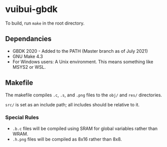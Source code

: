 # vuibui-gbdk

To build, run `make` in the root directory.

## Dependancies
 - GBDK 2020 - Added to the PATH (Master branch as of July 2021)
 - GNU Make 4.3
 - For Windows users: A Unix environment. This means something like MSYS2 or WSL.

## Makefile

The makefile compiles `.c`, `.s`, and `.png` files to the `obj/` and `res/`
directories.

`src/` is set as an include path; all includes should be relative to it.

### Special Rules
 - `.b.c` files will be compiled using SRAM for global variables rather than WRAM.
 - `.h.png` files will be compiled as 8x16 rather than 8x8.
